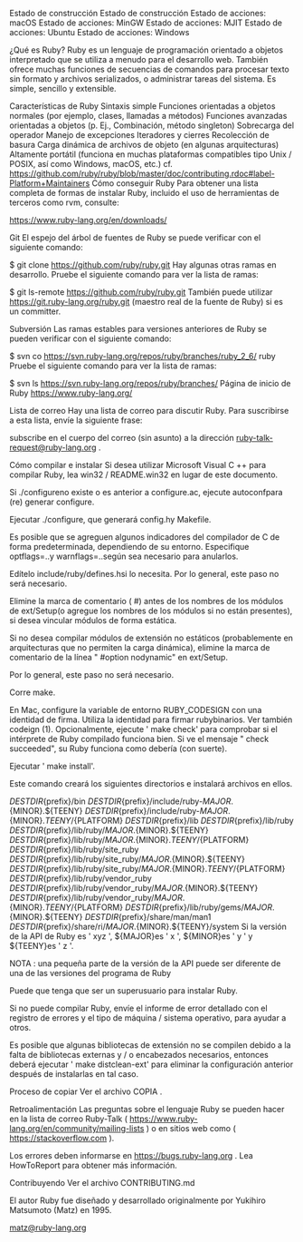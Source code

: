 Estado de construcción Estado de construcción Estado de acciones: macOS Estado de acciones: MinGW Estado de acciones: MJIT Estado de acciones: Ubuntu Estado de acciones: Windows

¿Qué es Ruby?
Ruby es un lenguaje de programación orientado a objetos interpretado que se utiliza a menudo para el desarrollo web. También ofrece muchas funciones de secuencias de comandos para procesar texto sin formato y archivos serializados, o administrar tareas del sistema. Es simple, sencillo y extensible.

Características de Ruby
Sintaxis simple
Funciones orientadas a objetos normales (por ejemplo, clases, llamadas a métodos)
Funciones avanzadas orientadas a objetos (p. Ej., Combinación, método singleton)
Sobrecarga del operador
Manejo de excepciones
Iteradores y cierres
Recolección de basura
Carga dinámica de archivos de objeto (en algunas arquitecturas)
Altamente portátil (funciona en muchas plataformas compatibles tipo Unix / POSIX, así como Windows, macOS, etc.) cf. https://github.com/ruby/ruby/blob/master/doc/contributing.rdoc#label-Platform+Maintainers
Cómo conseguir Ruby
Para obtener una lista completa de formas de instalar Ruby, incluido el uso de herramientas de terceros como rvm, consulte:

https://www.ruby-lang.org/en/downloads/

Git
El espejo del árbol de fuentes de Ruby se puede verificar con el siguiente comando:

$ git clone https://github.com/ruby/ruby.git
Hay algunas otras ramas en desarrollo. Pruebe el siguiente comando para ver la lista de ramas:

$ git ls-remote https://github.com/ruby/ruby.git
También puede utilizar https://git.ruby-lang.org/ruby.git (maestro real de la fuente de Ruby) si es un committer.

Subversión
Las ramas estables para versiones anteriores de Ruby se pueden verificar con el siguiente comando:

$ svn co https://svn.ruby-lang.org/repos/ruby/branches/ruby_2_6/ ruby
Pruebe el siguiente comando para ver la lista de ramas:

$ svn ls https://svn.ruby-lang.org/repos/ruby/branches/
Página de inicio de Ruby
https://www.ruby-lang.org/

Lista de correo
Hay una lista de correo para discutir Ruby. Para suscribirse a esta lista, envíe la siguiente frase:

subscribe
en el cuerpo del correo (sin asunto) a la dirección ruby-talk-request@ruby-lang.org .

Cómo compilar e instalar
Si desea utilizar Microsoft Visual C ++ para compilar Ruby, lea win32 / README.win32 en lugar de este documento.

Si ./configureno existe o es anterior a configure.ac, ejecute autoconfpara (re) generar configure.

Ejecutar ./configure, que generará config.hy Makefile.

Es posible que se agreguen algunos indicadores del compilador de C de forma predeterminada, dependiendo de su entorno. Especifique optflags=..y warnflags=..según sea necesario para anularlos.

Edítelo include/ruby/defines.hsi lo necesita. Por lo general, este paso no será necesario.

Elimine la marca de comentario ( #) antes de los nombres de los módulos de ext/Setup(o agregue los nombres de los módulos si no están presentes), si desea vincular módulos de forma estática.

Si no desea compilar módulos de extensión no estáticos (probablemente en arquitecturas que no permiten la carga dinámica), elimine la marca de comentario de la línea " #option nodynamic" en ext/Setup.

Por lo general, este paso no será necesario.

Corre make.

En Mac, configure la variable de entorno RUBY_CODESIGN con una identidad de firma. Utiliza la identidad para firmar rubybinarios. Ver también codeign (1).
Opcionalmente, ejecute ' make check' para comprobar si el intérprete de Ruby compilado funciona bien. Si ve el mensaje " check succeeded", su Ruby funciona como debería (con suerte).

Ejecutar ' make install'.

Este comando creará los siguientes directorios e instalará archivos en ellos.

${DESTDIR}${prefix}/bin
${DESTDIR}${prefix}/include/ruby-${MAJOR}.${MINOR}.${TEENY}
${DESTDIR}${prefix}/include/ruby-${MAJOR}.${MINOR}.${TEENY}/${PLATFORM}
${DESTDIR}${prefix}/lib
${DESTDIR}${prefix}/lib/ruby
${DESTDIR}${prefix}/lib/ruby/${MAJOR}.${MINOR}.${TEENY}
${DESTDIR}${prefix}/lib/ruby/${MAJOR}.${MINOR}.${TEENY}/${PLATFORM}
${DESTDIR}${prefix}/lib/ruby/site_ruby
${DESTDIR}${prefix}/lib/ruby/site_ruby/${MAJOR}.${MINOR}.${TEENY}
${DESTDIR}${prefix}/lib/ruby/site_ruby/${MAJOR}.${MINOR}.${TEENY}/${PLATFORM}
${DESTDIR}${prefix}/lib/ruby/vendor_ruby
${DESTDIR}${prefix}/lib/ruby/vendor_ruby/${MAJOR}.${MINOR}.${TEENY}
${DESTDIR}${prefix}/lib/ruby/vendor_ruby/${MAJOR}.${MINOR}.${TEENY}/${PLATFORM}
${DESTDIR}${prefix}/lib/ruby/gems/${MAJOR}.${MINOR}.${TEENY}
${DESTDIR}${prefix}/share/man/man1
${DESTDIR}${prefix}/share/ri/${MAJOR}.${MINOR}.${TEENY}/system
Si la versión de la API de Ruby es ' xyz ', ${MAJOR}es ' x ', ${MINOR}es ' y ' y ${TEENY}es ' z '.

NOTA : una pequeña parte de la versión de la API puede ser diferente de una de las versiones del programa de Ruby

Puede que tenga que ser un superusuario para instalar Ruby.

Si no puede compilar Ruby, envíe el informe de error detallado con el registro de errores y el tipo de máquina / sistema operativo, para ayudar a otros.

Es posible que algunas bibliotecas de extensión no se compilen debido a la falta de bibliotecas externas y / o encabezados necesarios, entonces deberá ejecutar ' make distclean-ext' para eliminar la configuración anterior después de instalarlas en tal caso.

Proceso de copiar
Ver el archivo COPIA .

Retroalimentación
Las preguntas sobre el lenguaje Ruby se pueden hacer en la lista de correo Ruby-Talk ( https://www.ruby-lang.org/en/community/mailing-lists ) o en sitios web como ( https://stackoverflow.com ).

Los errores deben informarse en https://bugs.ruby-lang.org . Lea HowToReport para obtener más información.

Contribuyendo
Ver el archivo CONTRIBUTING.md

El autor
Ruby fue diseñado y desarrollado originalmente por Yukihiro Matsumoto (Matz) en 1995.

matz@ruby-lang.org
